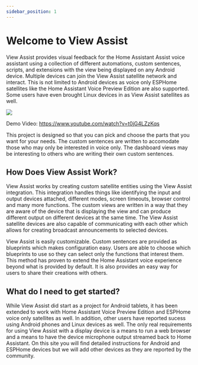 ```yaml
---
sidebar_position: 1
---
```


# Welcome to View Assist

View Assist provides visual feedback for the Home Assistant Assist voice assistant using a collection of different automations, custom sentences, scripts, and extensions with the view being displayed on any Android device.  Multiple devices can join the View Assist satellite network and interact.  This is not limited to Android devices as voice only ESPHome satellites like the Home Assistant Voice Preview Edition are also supported.  Some users have even brought Linux devices in as View Assist satellites as well.   


[![](https://img.youtube.com/vi/t0jG4LZzKqs/mqdefault.jpg)](https://www.youtube.com/watch?v=t0jG4LZzKqs)

Demo Video:  https://www.youtube.com/watch?v=t0jG4LZzKqs


This project is designed so that you can pick and choose the parts that you want for your needs.  The custom sentences are written to accomodate those who may only be interested in voice only.  The dashboard views may be interesting to others who are writing their own custom sentences.

## How Does View Assist Work?

View Assist works by creating custom satellite entities using the View Assist integration.  This integration handles things like identifying the input and output devices attached, different modes, screen timeouts, browser control and many more functions.  The custom views are written in a way that they are aware of the device that is displaying the view and can produce different output on different devices at the same time.  The View Assist satellite devices are also capable of communicating with each other which allows for creating broadcast announcements to selected devices.

View Assist is easily customizable.  Custom sentences are provided as blueprints which makes configuration easy.  Users are able to choose which blueprints to use so they can select only the functions that interest them.  This method has proven to extend the Home Assistant voice experience beyond what is provided by default.  It is also provides an easy way for users to share their creations with others.

## What do I need to get started?

While View Assist did start as a project for Android tablets, it has been extended to work with Home Assistant Voice Preview Edition and ESPHome voice only satellites as well.  In addition, other users have reported sucess using Android phones and Linux devices as well.  The only real requirements for using View Assist with a display device is a means to run a web browser and a means to have the device microphone output streamed back to Home Assistant.  On this site you will find detailed instructions for Android and ESPHome devices but we will add other devices as they are reported by the community.
